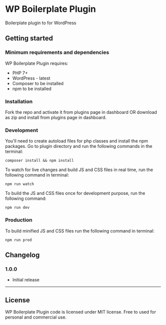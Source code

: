 # WP Boilerplate Plugin

Boilerplate plugin to for WordPress

## Getting started

### Minimum requirements and dependencies

WP Boilerplate Plugin requires:

* PHP 7+
* WordPress - latest
* Composer to be installed
* npm to be installed

### Installation

Fork the repo and activate it from plugins page in dashboard OR download as zip and install from plugins page in dashboard.

### Development

You'll need to create autoload files for php classes and install the npm packages. Go to plugin directory and run the following commands in the terminal:
```
composer install && npm install
```

To watch for live changes and build JS and CSS files in real time, run the following command in terminal:
```
npm run watch
```

To build the JS and CSS files once for development purpose, run the following command:
```
npm run dev
```

### Production

To build minified JS and CSS files run the following command in terminal:
```
npm run prod
```

## Changelog

### 1.0.0
* Initial release

---

## License
WP Boilerplate Plugin code is licensed under MIT license. Free to used for personal and commercial use.
